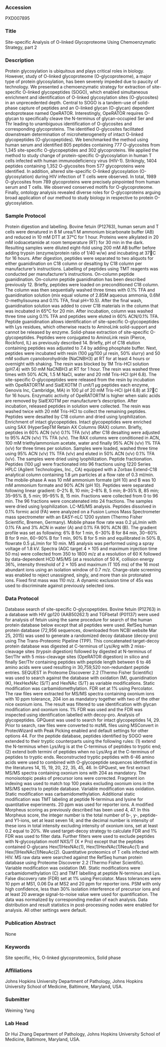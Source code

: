 ### Accession
PXD007895

### Title
Site-specific Analysis of O-linked Glycoproteome Using Chemoenzymatic Strategy, part 2

### Description
Protein glycosylation is ubiquitous and plays critical roles in biology. However, study of O-linked glycoproteome (O-glycoproteome), a major type of protein glycosylation, has been severely impeded due to paucity of technology. We presented a chemoenzymatic strategy for extraction of site-specific O-linked glycopeptides (SOGO), which enabled simultaneous enrichment and identification of O-linked glycosylation sites (O-glycosites) in an unprecedented depth. Central to SOGO is a tandem-use of solid-phase capture of peptides and an O-linked glycan (O-glycan) dependent endoprotease named OpeRATOR. Interestingly, OpeRATOR requires O-glycan to specifically cleave the N-terminus of glycan-occupied Ser and Thr leading to unambiguous identification of O-glycosites and corresponding glycoproteins. The identified O-glycosites facilitated downstream determination of microheterogeneity of intact O-linked glycopeptides (O-glycopeptides). We benchmarked the method using human serum and identified 805 peptides containing 777 O-glycosites from 1,345 site-specific O-glycopeptides and 302 glycoproteins. We applied the method to study change of protein-specific O-glycosylation in human T cells infected with human immunodeficiency virus (HIV-1). Strikingly, 1404 peptides containing 1,352 O-glycosites from 577 glycoproteins were identified. In addition, altered site-specific O-linked glycosylation (O-glycosylation) during HIV infection of T cells were observed. In total, 1989 O-glycosites from 789 glycoproteins were precisely pinpointed from human serum and T cells. We observed conserved motifs for O-glycoproteome. Finally, ontology analysis revealed diverse roles for O-glycoproteins arguing broad application of our method to study biology in respective to protein O-glycosylation.

### Sample Protocol
Protein digestion and labelling. Bovine fetuin (P12763), human serum and T cells were denatured in 8 M urea/1 M ammonium bicarbonate buffer (AB) and reduced in 10 mM DTT at 37°C for 1 hour. Proteins were alkylated in 20 mM iodoacetamide at room temperature (RT) for 30 min in the dark. Resulting samples were diluted eight-fold using 200 mM AB buffer before adding trypsin (enzyme/protein ratio of 1/40 w/w) and incubating at 37C for 16 hours. After digestion, peptides were separated to two aliquots for either guanidination on C18 column or desalting by C18 column per manufacturer’s instructions. Labelling of peptides using TMT reagents was conducted per manufacturer’s instructions. On-column peptide guanidination. On-column peptide guanidination has been described previously 12. Briefly, peptides were loaded on preconditioned C18 column. The column was then sequentially washed three times with 0.1% TFA and guanidination solution (mix equal volume of 2.85M aqueous ammonia, 0.6M O-methylisourea and 0.1% TFA, final pH=10.5). After the final wash, guanidination solution was added to cover C18 materials in the column that was incubated in 65°C for 20 min. After incubation, column was washed three time using 0.1% TFA and peptides were eluted in 60% ACN/0.1% TFA. Peptide guanidination allows identification of site-specific O-glycopeptides with Lys residues, which otherwise reacts to AminoLink solid-support and cannot be released by enzyme. Solid-phase extraction of site-specific O-glycopeptides. Peptides were conjugated to AminoLink resin (Pierce, Rockford, IL) as previously described 14. Briefly, pH of C18 elution containing peptides was adjusted to 7.4 by adding phosphate buffer. Next, peptides were incubated with resin (100 µg/100 µl resin, 50% slurry) and 50 mM sodium cyanoborohydride (NaCNBH3) at RT for at least 4 hours or overnight with shaking. The resin was blocked by 1M Tris-HCl solution (pH7.4) with 50 mM NaCNBH3 at RT for 1 hour. The resin was washed three times with 50% ACN, 1.5 M NaCl, water and 20 mM Tris-HCl (pH 6.8). The site-specific O-glycopeptides were released from the resin by incubation with OpeRATORTM and SialEXOTM (1 unit/1 µg peptides each enzyme, Genovis Inc, Cambridge, MA) in 100 µl of 20 mM Tris-HCl (pH 6.8) at 37C for 16 hours. Enzymatic activity of OpeRATORTM is higher when sialic acids are removed by SialEXOTM per manufacturer’s description. After incubation, released peptides in solution were collected. The resin was washed twice with 20 mM Tris-HCl to collect the remaining peptides. Peptides were desalted by C18 column and dried using lyophilization. Enrichment of intact glycopeptides. Intact glycopeptides were enriched using SAX (HyperSepTM Retain AX Columns (RAX) column. Briefly, peptides in 60% ACN (v/v) 0.1% TFA (v/v) after C18 desalting were adjusted to 95% ACN (v/v) 1% TFA (v/v). The RAX columns were conditioned in ACN, 100 mM triethylammonium acetate, water and finally 95% ACN (v/v) 1% TFA (v/v) for three times per solution. Samples were loaded, washed three time using 95% ACN (v/v) 1% TFA (v/v) and eluted in 50% ACN (v/v) 0.1% TFA (v/v). The samples were dried using lyophilization. Peptide fractionation. Peptides (100 µg) were fractionated into 96 fractions using 1220 Series HPLC (Agilent Technologies, Inc., CA) equipped with a Zorbax Extend-C18 analytical column containing 1.8 μm particles at a flow rate of 0.3 ml/min. The mobile-phase A was 10 mM ammonium formate (pH 10) and B was 10 mM ammonium formate and 90% ACN (pH 10). Peptides were separated following linear gradient: 0–2% B, 10 min; 2–8% B, 5 min; 8–35% B, 85 min; 35–95% B, 5 min; 95–95% B, 15 min. Fractions were collected from 0 to 96 min. The 96 fractions were concatenated into 24 fractions. The samples were dried using lyophilization. LC-MS/MS analysis. Peptides dissolved in 0.1% formic acid (FA) were analyzed on a Fusion Lumos Mass Spectrometer mass spectrometer with an EASY-nLC 1200 system (Thermo Fisher Scientific, Bremen, Germany). Mobile phase flow rate was 0.2 μL/min with 0.1% FA and 3% ACN in water (A) and 0.1% FA 90% ACN (B). The gradient profile was set as following: 6% B for 1 min, 6−30% B for 84 min, 30−60% B for 9 min, 60−90% B for 1 min, 90% B for 5 min and equilibrated in 50% B, flowrate 0.5 μL/min for 10 min. MS analysis was performed using a spray voltage of 1.8 kV. Spectra (AGC target 4 × 105 and maximum injection time 50 ms) were collected from 350 to 1800 m/z at a resolution of 60 K followed by data-dependent HCD MS/MS (at a resolution of 50 K, collision energy 36%, intensity threshold of 2 × 105 and maximum IT 105 ms) of the 16 most abundant ions using an isolation window of 0.7 m/z. Charge-state screening was enabled to reject unassigned, singly, and more than six protonated ions. Fixed first mass was 110 m/z. A dynamic exclusion time of 45s was used to discriminate against previously selected ions.

### Data Protocol
Database search of site-specific O-glycopeptides. Bovine fetuin (P12763) in a database with HIV gp120 (AAB50262.1) and TGFbeta1 (P01137) were used for analysis of fetuin using the same procedure for search of the human protein database below except that all peptides were used. RefSeq human protein database (72,956 sequences, downloaded from NCBI website Mar 25, 2015) was used to generate a randomized decoy database (decoy-pro) using The Trans-Proteomic Pipeline (TPP). This concatenated target-decoy protein database was digested at C-terminus of Lys/Arg with 2 miss-cleavage sites (trypsin digestion) followed by digested at N-terminus of Ser/Thr with 5 miss-cleavage sites (OpeRATOR digestion) in silico and finally Ser/Thr containing peptides with peptide length between 6 to 46 amino acids were used resulting in 30,759,520 non-redundant peptide entries. SEQUEST in Proteome Discoverer 2.2 (Thermo Fisher Scientific) was used to search against the database with oxidation (M), guanidination (K), HexHexNAc (S/T) and HexNAc (S/T) as variable modifications. Static modification was carbamidomethylation. FDR set at 1% using Percolator. The raw files were extracted for MS/MS spectra containing oxonium ions with 10 ppm tolerance, 204 ion as mandatory together with two of the other nice oxonium ions. The result was filtered to use identification with glycan modification and oxonium ions. 1% FDR was used and the FDR was inspected using identification labelled with decoy-pro.   Analysis of glycopeptides. GPQuest was used to search for intact glycopeptides 14, 29. Prior to search, raw files were converted to mzML files using MSConvert in ProteoWizard with Peak Picking enabled and default settings for other options 44. For the peptide database, peptides identified by SOGO were extended to their tryptic counterparts using the following rules: (1) extend the N-terminus when Lys/Arg is at the C-terminus of peptides to tryptic end; (2) extend both termini of peptides when no Lys/Arg at the C-terminus of peptides to tryptic ends. Reconstructed tryptic peptides with 6-46 amino acids were used to combined with O-glycopeptide sequences identified in the literatures 14, 15, 19, 20, 22, 35, 45, 46. In GPQuest, we first extract MS/MS spectra containing oxonium ions with 204 as mandatory. The monoisotopic peaks of precursor ions were corrected. Fragment ion indexing was used to match top 100 peaks excluding oxonium ions in the MS/MS spectra to peptide database. Variable modification was oxidation. Static modification was carbamidomethylation. Additional static modification was TMT labeling at peptide N-terminus and lysine for quantitative experiments. 20 ppm was used for reporter ions. A modified Morpheus scoring as previously described has been used 4, 47. In this Morpheus score, the integer number is the total number of b-, y-, peptide- and Y1-ions, set at least seven 14; and the decimal number is intensity of these ions in total intensity excluding intensity of oxonium ions, set at least 0.2 equal to 20%. We used target-decoy strategy to calculate FDR and 1% FDR was used to filter data. Further filters were used to exclude peptides with N-glycosylation motif NXS/T (X ≠ Pro) except that the peptides contained O-glycans Hex(1)HexNAc(1), Hex(1)HexNAc(1)NeuAc(1) and Hex(1)HexNAc(1)NeuAc(2). Quantitative proteomics of T cells infected with HIV. MS raw data were searched against the RefSeq human protein database using Proteome Discoverer 2.2 (Thermo Fisher Scientific). Variable modification was oxidation (M). Static modifications were carbamidomethylation (C) and TMT labelling at peptide N-terminus and Lys. False discovery rate (FDR) set at 1% using Percolator. Mass tolerances were 10 ppm at MS1, 0.06 Da at MS2 and 20 ppm for reporter ions. PSM with only high confidence, less than 30% isolation interference of precursor ions and at least 20 average signal-to-noise value were used for quantification. The data was normalized by corresponding median of each analysis. Data distribution and result statistics in post-processing nodes were enabled for analysis. All other settings were default.

### Publication Abstract
None

### Keywords
Site specific, Hiv, O-linked glycoproteomics, Solid phase

### Affiliations
Johns Hopkins University
Department of Pathology, Johns Hopkins University School of Medicine, Baltimore, Maryland, USA.

### Submitter
Weiming Yang

### Lab Head
Dr Hui Zhang
Department of Pathology, Johns Hopkins University School of Medicine, Baltimore, Maryland, USA.


